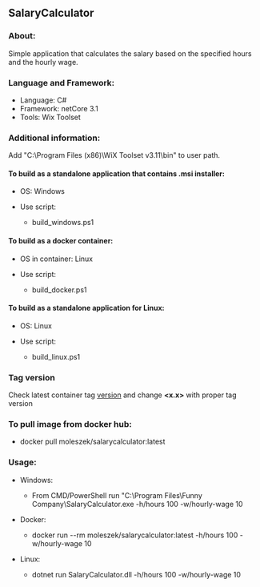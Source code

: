 ## SalaryCalculator

### About:

Simple application that calculates the salary based on the specified hours and the hourly wage.

### Language and Framework:

* Language: C#
* Framework: netCore 3.1
* Tools: Wix Toolset

### Additional information:

Add "C:\Program Files (x86)\WiX Toolset v3.11\bin" to user path.

#### To build as a standalone application that contains .msi installer:

* OS: Windows

* Use script: 
    * build_windows.ps1

#### To build as a docker container:

* OS in container: Linux

* Use script:
    
    * build_docker.ps1

#### To build as a standalone application for Linux:

* OS: Linux

* Use script:

    * build_linux.ps1

### Tag version
Check latest container tag [version](https://hub.docker.com/repository/docker/moleszek/salarycalculator/tags?page=1&ordering=last_updated) and change **<x.x>** with proper tag version

### To pull image from docker hub:

* docker pull moleszek/salarycalculator:latest

### Usage:

* Windows:
    
    * From CMD/PowerShell run "C:\Program Files\Funny Company\SalaryCalculator.exe -h/hours 100 -w/hourly-wage 10

* Docker:

    * docker run --rm moleszek/salarycalculator:latest -h/hours 100 -w/hourly-wage 10

* Linux:

    * dotnet run SalaryCalculator.dll -h/hours 100 -w/hourly-wage 10
